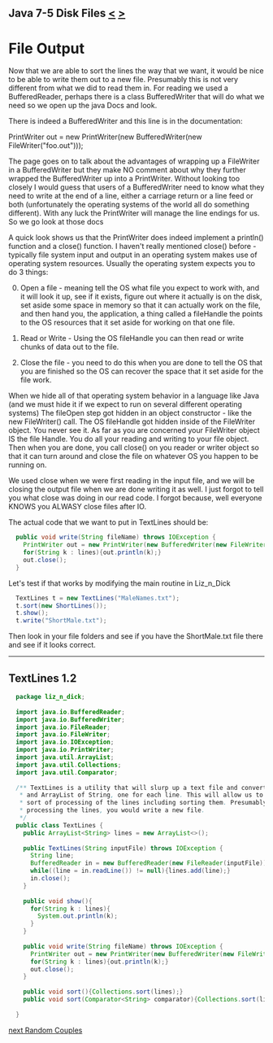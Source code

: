 ## Java 7-5 Disk Files [&LT;](Java0704.md) [&GT;](Java0706.md)
# File Output

Now that we are able to sort the lines the way that we want, it would be nice to be able to write them out to a new file. Presumably this is not very different from what we did to read them in. For reading we used a BufferedReader, perhaps there is a class BufferedWriter that will do what we need so we open up the java Docs and look.

There is indeed a BufferedWriter and this line is in the documentation:

  PrintWriter out = new PrintWriter(new BufferedWriter(new FileWriter("foo.out")));

The page goes on to talk about the advantages of wrapping up a FileWriter in a BufferedWriter but they make NO comment about why they further wrapped the BufferedWriter up into a PrintWriter. Without looking too closely I would guess that users of a BufferedWriter need to know what they need to write at the end of a line, either a carriage return or a line feed or both (unfortunately the operating systems of the world all do something different). With any luck the PrintWriter will manage the line endings for us. So we go look at those docs

A quick look shows us that the PrintWriter does indeed implement a println() function and a close() function. I haven't really mentioned close() before - typically file system input and output in an operating system makes use of operating system resources. Usually the operating system expects you to do 3 things:

  0.  Open a file - meaning tell the OS what file you expect to work with, and it will look it up, see if it exists, figure out where it actually is on the disk, set aside some space in memory so that it can actually work on the file, and then hand you, the application, a thing called a fileHandle the points to the OS resources that it set aside for working on that one file.
 
  2.  Read or Write - Using the OS fileHandle you can then read or write chunks of data out to the file.
  
  2.  Close the file - you need to do this when you are done to tell the OS that you are finished so the OS can recover the space that it set aside for the file work.
 

When we hide all of that operating system behavior in a language like Java (and we must hide it if we expect to run on several different operating systems) The fileOpen step got hidden in an object constructor - like the new FileWriter() call. The OS fileHandle got hidden inside of the FileWriter object. You never see it. As far as you are concerned your FileWriter object IS the file Handle. You do all your reading and writing to your file object. Then when you are done, you call close() on you reader or writer object so that it can turn around and close the file on whatever OS you happen to be running on.

We used close when we were first reading in the input file, and we will be closing the output file when we are done writing it as well. I just forgot to tell you what close was doing in our read code. I forgot because, well everyone KNOWS you ALWASY close files after IO.

The actual code that we want to put in TextLines should be:

```java
  public void write(String fileName) throws IOException {
    PrintWriter out = new PrintWriter(new BufferedWriter(new FileWriter(fileName)));
    for(String k : lines){out.println(k);}
    out.close();
  } 
```

Let's test if that works by modifying the main routine in Liz_n_Dick

```java
  TextLines t = new TextLines("MaleNames.txt");
  t.sort(new ShortLines());
  t.show();
  t.write("ShortMale.txt");
```

Then look in your file folders and see if you have the ShortMale.txt file there and see if it looks correct.

---
## TextLines 1.2

```java
  package liz_n_dick;
  
  import java.io.BufferedReader;
  import java.io.BufferedWriter;
  import java.io.FileReader;
  import java.io.FileWriter;
  import java.io.IOException;
  import java.io.PrintWriter;
  import java.util.ArrayList;
  import java.util.Collections;
  import java.util.Comparator;
  
  /** TextLines is a utility that will slurp up a text file and convert it to
   * and ArrayList of String, one for each line. This will allow us to do any
   * sort of processing of the lines including sorting them. Presumably, after
   * processing the lines, you would write a new file.
   */
  public class TextLines {
    public ArrayList<String> lines = new ArrayList<>();
  
    public TextLines(String inputFile) throws IOException {
      String line;
      BufferedReader in = new BufferedReader(new FileReader(inputFile));
      while((line = in.readLine()) != null){lines.add(line);}
      in.close();
    }
  
    public void show(){
      for(String k : lines){
        System.out.println(k);
      }
    }
  
    public void write(String fileName) throws IOException {
      PrintWriter out = new PrintWriter(new BufferedWriter(new FileWriter(fileName)));
      for(String k : lines){out.println(k);}
      out.close();
    }
  
    public void sort(){Collections.sort(lines);}
    public void sort(Comparator<String> comparator){Collections.sort(lines, comparator);}
  
  }
```

[next Random Couples](Java0706.md)